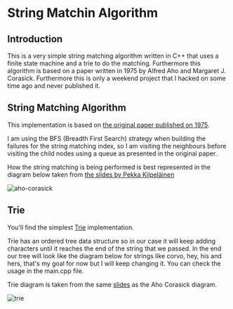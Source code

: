 String Matchin Algorithm
========================

Introduction
------------

This is a very simple string matching algorithm written in C++ that uses a finite state machine and a trie to do the matching. Furthermore this 
algorithm is based on a paper written in 1975 by Alfred Aho and Margaret J. Corasick. Furthermore this is only a weekend project that I hacked on 
some time ago and never published it.

String Matching Algorithm
---------------------------

This implementation is based on [the original paper published on 1975](http://www.win.tue.nl/~watson/2R080/opdracht/p333-aho-corasick.pdf).

I am using the BFS (Breadth First Search) strategy when building the failures for the string matching index, so I am visiting the neighbours before 
visiting the child nodes using a queue as presented in the original paper.

How the string matching is being performed is best represented in the diagram below taken from [the slides by Pekka 
Kilpeläinen](http://www.cs.uku.fi/~kilpelai/BSA05/lectures/slides04.pdf)

![aho-corasick](http://i.imgur.com/FGivGsS.png)

Trie
-------------------

You'll find the simplest [Trie](http://en.wikipedia.org/wiki/Trie) implementation.

Trie has an ordered tree data structure so in our case it will keep adding characters until it reaches the end of the string that we passed. In the end our tree will look like the diagram below for strings like corvo, hey, his and hers, that's my goal for now but I will keep changing it. You can check the usage in the main.cpp file.

Trie diagram is taken from the same [slides](http://www.cs.uku.fi/~kilpelai/BSA05/lectures/slides04.pdf) as the Aho Corasick diagram.

![trie](http://i.imgur.com/W4nLeCT.png)

